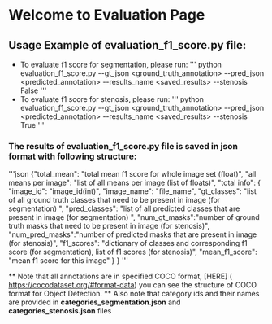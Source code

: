 # Welcome to Evaluation Page



## Usage Example of evaluation_f1_score.py file:

  * To evaluate f1 score for segmentation, please run:
        '''
        python evaluation_f1_score.py --gt_json <ground_truth_annotation> --pred_json <predicted_annotation> --results_name <saved_results> --stenosis False
        '''
  * To evaluate f1 score for stenosis, please run:
        '''
        python evaluation_f1_score.py --gt_json <ground_truth_annotation> --pred_json <predicted_annotation> --results_name <saved_results> --stenosis True
        '''
        
### The results of evaluation_f1_score.py file is saved in json format with following structure:
  '''json
  {"total_mean": "total mean f1 score for whole image set (float)",
  "all means per image": "list of all means per image (list of floats)",
  "total info": {
                 "image_id": "image_id(int)",
                 "image_name": "file_name",
                 "gt_classes": "list of all ground truth classes that need to be present in image (for segmentation) ",
                 "pred_classes": "list of all predicted classes that are present in image (for segmentation) ",
                 "num_gt_masks":"number of ground truth masks that need to be present in image (for stenosis)",
                 "num_pred_masks":"number of predicted masks that are present in image (for stenosis)",
                 "f1_scores": "dictionary of classes and corresponding f1 score (for segmentation), list of f1 scores (for stenosis)",
                 "mean_f1_score": "mean f1 score for this image"
                  }
  }
  '''
        
** Note that all annotations are in specified COCO format, [HERE] ( https://cocodataset.org/#format-data) you can see the structure of COCO format for Object Detection. 
** Also note that category ids and their names are provided in **categories_segmentation.json** and **categories_stenosis.json** files


